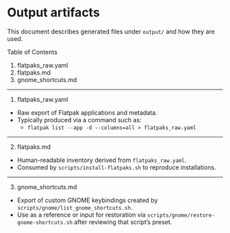 # Output artifacts

This document describes generated files under `output/` and how they are used.

Table of Contents

1. flatpaks_raw.yaml
2. flatpaks.md
3. gnome_shortcuts.md

---

1. flatpaks_raw.yaml

- Raw export of Flatpak applications and metadata.
- Typically produced via a command such as:
  - `flatpak list --app -d --columns=all > flatpaks_raw.yaml`

---

2. flatpaks.md

- Human-readable inventory derived from `flatpaks_raw.yaml`.
- Consumed by `scripts/install-flatpaks.sh` to reproduce installations.

---

3. gnome_shortcuts.md

- Export of custom GNOME keybindings created by `scripts/gnome/list_gnome_shortcuts.sh`.
- Use as a reference or input for restoration via `scripts/gnome/restore-gnome-shortcuts.sh` after reviewing that script’s preset.
